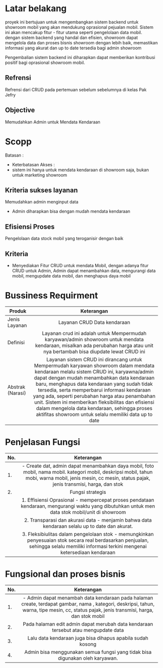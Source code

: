 # Latar belakang 

proyek ini bertujuan untuk mengembangkan sistem backend untuk showroom mobil yang akan mendukung oprasional pejualan mobil. 
Sistem ini akan mencakup fitur - fitur utama seperti pengelolaan data mobil. dengan sistem backend yang handal dan efisien, showroom dapat mengelola data dan proses bisnis showroom dengan lebih baik, memastikan informasi yang akurat dan up to date tersedia bagi admin showroom

Pengembalian sistem backend ini diharapkan dapat memberikan kontribusi positif bagi oprasional showroom mobil.

## Refrensi 
Refrensi dari CRUD pada pertemuan sebelum sebelumnya di kelas Pak Jefry

## Objective
Memudahkan Admin untuk Mendata Kendaraan

# Scopp
Batasan :
- Keterbatasan Akses :
- sistem ini hanya untuk mendata kendaraan di showroom saja, bukan untuk marketing showroom

## Kriteria sukses layanan
Memudahkan admin menginput data
- Admin diharapkan bisa dengan mudah mendata kendaraan

## Efisiensi Proses 
Pengelolaan data stock mobil yang teroganisir dengan baik

## Kriteria
- Menyediakan Fitur CRUD untuk mendata Mobil, dengan adanya fitur CRUD untuk Admin, Admin dapat menambahkan data, mengurangi data mobil, mengupdate data mobil, dan menghapus daya mobil

# Bussiness Requirment
| Produk | Keterangan |
| --------| :-----------: |
| Jenis Layanan | Layanan CRUD Data kendaraan|
| Definisi |  Layanan crud ini adalah untuk Mempermudah karyawan/admin showroom untuk mendata kendaraan, misalkan ada perubahan harga atau unit nya bertambah bisa diupdate lewat CRUD ini |
| Abstrak (Narasi)  | Layanan sistem CRUD ini dirancang untuk Mempermudah karyawan showroom dalam mendata kendaraan melalu sistem CRUD ini, karyawna/admin dapat dengan mudah menambahkan data kendaraan baru, menghapus data kendaraan yang sudah tidak tersedia, serta memperbarui informasi kendaraan yang ada, seperti perubahan harga atau penambahan unit. Sistem ini memberikan fleksibilitas dan efisiensi dalam mengelola data kendaraan, sehingga proses aktifitas showroom untuk selalu memiliki data up to date  |

# Penjelasan Fungsi
| No. | Keterangan |
| ----------|:-----------:|
|1.| - Create dat, admin dapat menambahkan daya mobil, foto mobil, nama mobil. kategori mobil, deskripsi mobil, tahun mobi, warna mobil, jenis mesin, cc mesin, status pajak, jenis transmisi, harga, dan stok|
|2.| Fungsi strategis|
|| 1. Effisiensi Oprasional - mempercepat proses pendataan kendaraan, mengurangi waktu yang dibutuhkan untuk men data stok mobil/unit di showroom 
| |2. Transparasi dan akurasi data - menjamin bahwa data kendaraan selalu up to date dan akurat.|
|| 3. Fleksibiulitas dalam pengelolaan stok - memungkinkan penyesuaian stok secara real berdasarkan penjualan, sehingga selalu memiliki informasi terkini mengenai ketersediaan kendaraan|

# Fungsional dan proses bisnis
| No. | Keterangan |
| ----------|:-----------:|
|1.| - Admin dapat menambah data kendaraan pada halaman create, terdapat gambar, nama , kategori, deskripsi, tahun, warna, tipe mesin, cc, status pajak, jenis transmisi, harga, dan stok mobil|
|2.| Pada halaman edit admin dapat merubah data kendaraan tersebut atau mengupdate data|
|3. | Lalu data kendaraan juga bisa dihapus apabila sudah kosong|
|4.| Admin bisa menggunakan semua fungsi yang tidak bisa digunakan oleh karyawan.|